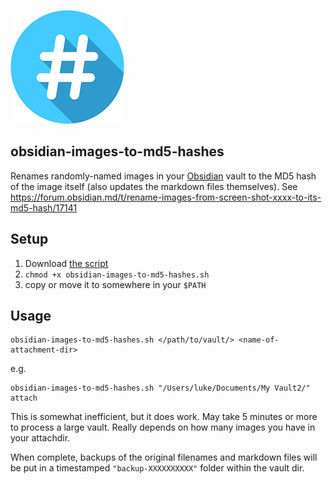 ![logo](./logo.png)

## obsidian-images-to-md5-hashes

Renames randomly-named images in your [Obsidian](https://obsidian.md/) vault to the MD5 hash of the image itself (also updates the markdown files themselves). See https://forum.obsidian.md/t/rename-images-from-screen-shot-xxxx-to-its-md5-hash/17141

## Setup

1. Download [the script](https://raw.githubusercontent.com/luckman212/obsidian-images-to-md5-hashes/main/obsidian-images-to-md5-hashes.sh)
2. `chmod +x obsidian-images-to-md5-hashes.sh`
3. copy or move it to somewhere in your `$PATH`

## Usage

```shell
obsidian-images-to-md5-hashes.sh </path/to/vault/> <name-of-attachment-dir>
```

e.g.

```shell
obsidian-images-to-md5-hashes.sh "/Users/luke/Documents/My Vault2/" attach
```

This is somewhat inefficient, but it does work. May take 5 minutes or more to process a large vault. Really depends on how many images you have in your attachdir.

When complete, backups of the original filenames and markdown files will be put in a timestamped `"backup-XXXXXXXXXX"` folder within the vault dir.
